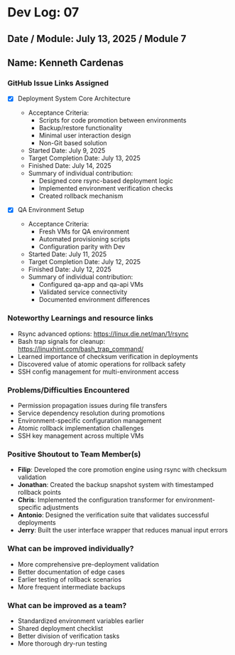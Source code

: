 # Dev Log: 07
## Date / Module: July 13, 2025 / Module 7
## Name: Kenneth Cardenas

### GitHub Issue Links Assigned
- [x] Deployment System Core Architecture
  - Acceptance Criteria:
    - Scripts for code promotion between environments
    - Backup/restore functionality
    - Minimal user interaction design
    - Non-Git based solution
  - Started Date: July 9, 2025
  - Target Completion Date: July 13, 2025
  - Finished Date: July 14, 2025
  - Summary of individual contribution:
    - Designed core rsync-based deployment logic
    - Implemented environment verification checks
    - Created rollback mechanism

- [x] QA Environment Setup
  - Acceptance Criteria:
    - Fresh VMs for QA environment
    - Automated provisioning scripts
    - Configuration parity with Dev
  - Started Date: July 11, 2025
  - Target Completion Date: July 12, 2025
  - Finished Date: July 12, 2025
  - Summary of individual contribution:
    - Configured qa-app and qa-api VMs
    - Validated service connectivity
    - Documented environment differences

### Noteworthy Learnings and resource links
- Rsync advanced options: https://linux.die.net/man/1/rsync
- Bash trap signals for cleanup: https://linuxhint.com/bash_trap_command/
- Learned importance of checksum verification in deployments
- Discovered value of atomic operations for rollback safety
- SSH config management for multi-environment access

### Problems/Difficulties Encountered
- Permission propagation issues during file transfers
- Service dependency resolution during promotions
- Environment-specific configuration management
- Atomic rollback implementation challenges
- SSH key management across multiple VMs

### Positive Shoutout to Team Member(s)
- **Filip**: Developed the core promotion engine using rsync with checksum validation
- **Jonathan**: Created the backup snapshot system with timestamped rollback points
- **Chris**: Implemented the configuration transformer for environment-specific adjustments
- **Antonio**: Designed the verification suite that validates successful deployments
- **Jerry**: Built the user interface wrapper that reduces manual input errors

### What can be improved individually?
- More comprehensive pre-deployment validation
- Better documentation of edge cases
- Earlier testing of rollback scenarios
- More frequent intermediate backups

### What can be improved as a team?
- Standardized environment variables earlier
- Shared deployment checklist
- Better division of verification tasks
- More thorough dry-run testing
